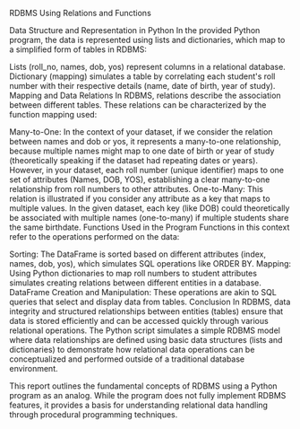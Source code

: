 RDBMS Using Relations and Functions

Data Structure and Representation in Python
In the provided Python program, the data is represented using lists and dictionaries, which map to a simplified form of tables in RDBMS:

Lists (roll_no, names, dob, yos) represent columns in a relational database.
Dictionary (mapping) simulates a table by correlating each student's roll number with their respective details (name, date of birth, year of study).
Mapping and Data Relations
In RDBMS, relations describe the association between different tables. These relations can be characterized by the function mapping used:

Many-to-One: In the context of your dataset, if we consider the relation between names and dob or yos, it represents a many-to-one relationship, because multiple names might map to one date of birth or year of study (theoretically speaking if the dataset had repeating dates or years). However, in your dataset, each roll number (unique identifier) maps to one set of attributes (Names, DOB, YOS), establishing a clear many-to-one relationship from roll numbers to other attributes.
One-to-Many: This relation is illustrated if you consider any attribute as a key that maps to multiple values. In the given dataset, each key (like DOB) could theoretically be associated with multiple names (one-to-many) if multiple students share the same birthdate.
Functions Used in the Program
Functions in this context refer to the operations performed on the data:

Sorting: The DataFrame is sorted based on different attributes (index, names, dob, yos), which simulates SQL operations like ORDER BY.
Mapping: Using Python dictionaries to map roll numbers to student attributes simulates creating relations between different entities in a database.
DataFrame Creation and Manipulation: These operations are akin to SQL queries that select and display data from tables.
Conclusion
In RDBMS, data integrity and structured relationships between entities (tables) ensure that data is stored efficiently and can be accessed quickly through various relational operations. The Python script simulates a simple RDBMS model where data relationships are defined using basic data structures (lists and dictionaries) to demonstrate how relational data operations can be conceptualized and performed outside of a traditional database environment.

This report outlines the fundamental concepts of RDBMS using a Python program as an analog. While the program does not fully implement RDBMS features, it provides a basis for understanding relational data handling through procedural programming techniques.
